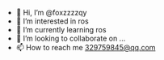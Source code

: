- 👋 Hi, I’m @foxzzzzqy
- 👀 I’m interested in ros
- 🌱 I’m currently learning ros
- 💞️ I’m looking to collaborate on ...
- 📫 How to reach me 329759845@qq.com

<!---
foxzzzzqy/foxzzzzqy is a ✨ special ✨ repository because its `README.md` (this file) appears on your GitHub profile.
You can click the Preview link to take a look at your changes.
--->
